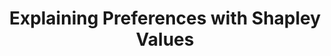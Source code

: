 ---
layout: default
title: "Explaining Preferences with Shapley Values"
authors: Hu Robert*, <ins>Siu Lun Chau*</ins>, Jaime Ferrando Huertas, Dino Sejdinovic
venue: Conference on Neural Information Processing Systems (NeurIPS)
venue_short: NeurIPS
year: 2022
pubtime: 2022
pdf: https://proceedings.neurips.cc/paper_files/paper/2022/file/b1656d20067ca7c84a33785c4083a75e-Paper-Conference.pdf
code: https://github.com/MrHuff/PREF-SHAP
video: https://slideslive.com/38992229/explaining-preferences-with-shapley-values
doi: 
preprint: "false"
thumbnail: "../assets/img/publications/2022-pref-shap.png"
XAI: true
PM: true
---